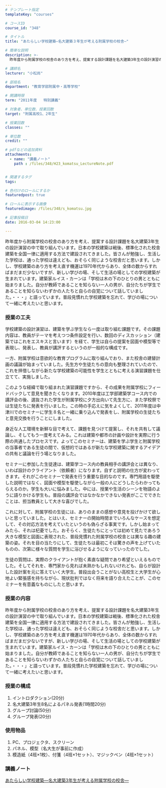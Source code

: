```yaml
---
# テンプレート指定
templateKey: "courses"

# コースID
course_id: "348"

# タイトル
title: "あたらしい学校建築—名大建築３年生が考える附属学校の校舎—"

# 簡単な説明
description: >-
  昨年度から附属学校の校舎のあり方を考え、提案する設計課題を名大建築3年生の設計演習の中で取り組んでいます。日本の学校建築は戦後、標準化された校舎建築を全国一律に適用する方法で建設されてきました。皆さん...

# 講師名
lecturer: "小松尚"

# 部局名
department: "教育学部附属中・高等学校"

# 開講時限
term: "2011年度	特別講義"

# 対象者、単位数、授業回数
target: "附属高校1、2年生"

# 授業回数
classes: ""

# 単位数
credit: ""

# pdfなどの追加資料
attachments: 
  - name: "講義ノート" 
    path : /files/348/H23_komatsu_LectureNote.pdf


# 関連するタグ
tags:

# 色付けのロールにするか
featuredpost: true

# ロールに表示する画像
featuredimage: /files/348/s_komatsu.jpg

# 記事投稿日
date: 2016-03-04 14:23:00

---
```

昨年度から附属学校の校舎のあり方を考え、提案する設計課題を名大建築3年生の設計演習の中で取り組んでいます。日本の学校建築は戦後、標準化された校舎建築を全国一律に適用する方法で建設されてきました。皆さんが勉強し、生活した学校は、通った学校は違えども、おそらく同じような校舎だと思います。しかし、学校建築のあり方を考え直す機運は1970年代からあり、全体の数からすればまだまだ少ないですが、新しい学びの場、そして生活の場としての学校建築が生まれています。建築家ルイス・カーンは「学校は木の下のひとりの男とともに始まりました。自分が教師であることを知らない一人の男が、自分たちが学生であることを知らないわずかの人たちと自らの自覚について話していました。・・・」と語っています。普段見慣れた学校建築を忘れて、学びの場について一緒に考えたいと思います。
### 授業の工夫

学校建築の設計演習は、建築を学ぶ学生なら一度は取り組む課題です。その課題内容は、教員がテーマを考えつつ条件設定を行い、数回のディスカッション（建築ではこれをエスキスと言います）を経て、学生は自らの提案を図面や模型等で表現し、発表し、教員が講評するというのが一般的な構成です。 

一方、附属学校は意欲的な教育プログラムに取り組んでおり、また校舎の建替計画の議論が始まっていました。先生方や生徒たちの意向も整理されていたので、これを拝借しながら新たな学校建築の可能性を学生とともに考える演習課題を仕立てて、実施しました。 

このような経緯で取り組まれた演習課題ですから、その成果を附属学校にフィードバックして意見を聞きたくなります。2010年度は工学部建築学コース内での講評会の後、選抜された学生が附属学校に夕方出向いて先生方に、また学校祭では生徒たちに発表を行いました。この時の手応えに気をよくして、2011年度は中津川でのセミナーに学生８名と一緒に乗り込んで発表をし、附属学校の生徒たちと意見交換を行うことにしました。 

身近な人工環境を新鮮な目で考えて、課題を見つけて提案し、それを共有して議論し、そしてもう一度考えてみる。これは建築や都市の計画や設計を実際に行う際の共通したプロセスです。よってこのセミナーは、建築を学ぶ学生と附属学校の当事者である生徒の間で、仮想的ではあるが新たな学校建築に関するアイデアの共有と議論を行う場となりました。 

セミナーに参加した生徒達は、建築学コース内の教員相手の講評会とは異なり、いわば設計のクライアント（依頼者）になります。自ずと説明の仕方が変わってきます。それがこのセミナーで発表を行う重要な目的なのです。専門用語を駆使した説明ではなく、図面や模型を駆使しながら一般の人にどうしたらわかってもらえるのか。学生も大いに悩みました。中には、授業や生活のシーンを物語のように語りかける学生も。普段の講評会ではなかなかできない発表がここでできたことは、担当教員として大きな喜びでした。 

これに対して、附属学校の生徒には、ありのままの感想や意見を投げかけて欲しいと思っていました。とはいえ、セミナーの開始時間までいろんなケースを想定して、その対応方法を考えていたというのも偽らざる事実です。しかし始まってみたら、それは杞憂でした。おそらく、生徒たちにとっては初めて見たであろう大きな模型と図面に表現された、普段見慣れた附属学校の校舎とは異なる趣の建築の姿。それを目の当たりにして、生徒たちは最初こそは驚きの声を上げていたものの、次第に様々な質問を学生に浴びせるようになっていったのでした。 

生徒の質問は、実際のクライアントが抱く素直な疑問であり希望といえるものでした。そしてそれを、専門家から見れば未熟かもしれないけれども、自らが設計した設計案を元に答えていく大学生。普段出会うことがない高校生と大学生が心地よい緊張感を持ちながら、現状批判ではなく将来を語り合えたことが、このセミナーを有意義なものにしたと思います。

### 授業の内容

昨年度から附属学校の校舎のあり方を考え、提案する設計課題を名大建築3年生の設計演習の中で取り組んでいます。日本の学校建築は戦後、標準化された校舎建築を全国一律に適用する方法で建設されてきました。皆さんが勉強し、生活した学校は、通った学校は違えども、おそらく同じような校舎だと思います。しかし、学校建築のあり方を考え直す機運は1970年代からあり、全体の数からすればまだまだ少ないですが、新しい学びの場、そして生活の場としての学校建築が生まれています。建築家ルイス・カーンは「学校は木の下のひとりの男とともに始まりました。自分が教師であることを知らない一人の男が、自分たちが学生であることを知らないわずかの人たちと自らの自覚について話していました。・・・」と語っています。普段見慣れた学校建築を忘れて、学びの場について一緒に考えたいと思います。 

### 授業の構成

  1. イントロダクション(20分) 
  2. 名大建築3年生8名によるパネル発表(1時間20分)
  3. グループ討論(50分)
  4. グループ発表(20分) 

### 使用物品

  1. PC、プロジェクタ、スクリーン
  2. パネル、模型（名大生が事前に作成）
  3. 模造紙（4班×1枚）、付箋（4班×1セット）、マジックペン（4班×1セット）

### 講義ノート


[あたらしい学校建築—名大建築3年生が考える附属学校の校舎—](/files/348/H23_komatsu_LectureNote.pdf) 


